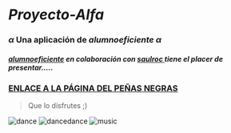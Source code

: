 # _Proyecto-Alfa_
### _α_ Una aplicación de _**alumnoeficiente**_ _α_ 


##### [_**alumnoeficiente**_](https://github.com/alumnoeficiente) en colaboración con [_**saulroc**_ ](https://github.com/saulroc)tiene el placer de presentar.....

### [ENLACE A LA PÁGINA DEL PEÑAS NEGRAS](http://ies-pnegras.centros.castillalamancha.es/)

 >Que lo disfrutes ;)








 ![dance](https://img1.picmix.com/output/stamp/normal/5/4/9/3/533945_5c1f6.gif) ![dancedance](https://64.media.tumblr.com/cc70cd9e9b9b65c04391e2928c2ec737/tumblr_nigk9f71Dp1shcz4do1_400.gifv) ![music](https://img1.picmix.com/output/stamp/normal/5/4/9/3/533945_5c1f6.gif)
 
 
 


